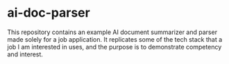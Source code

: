 # ai-doc-parser
This repository contains an example AI document summarizer and parser made solely for a job application. It  replicates some of the tech stack that a job I am interested in uses, and the purpose is to demonstrate competency and interest.

